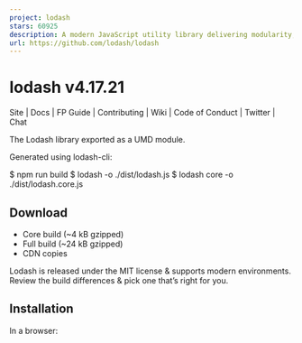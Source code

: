 ```yaml
---
project: lodash
stars: 60925
description: A modern JavaScript utility library delivering modularity, performance, & extras.
url: https://github.com/lodash/lodash
---
```


lodash v4.17.21
===============

Site | Docs | FP Guide | Contributing | Wiki | Code of Conduct | Twitter | Chat

The Lodash library exported as a UMD module.

Generated using lodash-cli:

$ npm run build
$ lodash -o ./dist/lodash.js
$ lodash core -o ./dist/lodash.core.js

Download
--------

-   Core build (~4 kB gzipped)
-   Full build (~24 kB gzipped)
-   CDN copies

Lodash is released under the MIT license & supports modern environments.  
Review the build differences & pick one that’s right for you.

Installation
------------

In a browser:

<script src\="lodash.js"\></script\>

Using npm:

$ npm i -g npm
$ npm i --save lodash

In Node.js:

// Load the full build.
var \_ \= require('lodash');
// Load the core build.
var \_ \= require('lodash/core');
// Load the FP build for immutable auto-curried iteratee-first data-last methods.
var fp \= require('lodash/fp');

// Load method categories.
var array \= require('lodash/array');
var object \= require('lodash/fp/object');

// Cherry-pick methods for smaller browserify/rollup/webpack bundles.
var at \= require('lodash/at');
var curryN \= require('lodash/fp/curryN');

**Note:**  
Install n\_ for Lodash use in the Node.js < 6 REPL.

Why Lodash?
-----------

Lodash makes JavaScript easier by taking the hassle out of working with arrays,  
numbers, objects, strings, etc. Lodash’s modular methods are great for:

-   Iterating arrays, objects, & strings
-   Manipulating & testing values
-   Creating composite functions

Module Formats
--------------

Lodash is available in a variety of builds & module formats.

-   lodash & per method packages
-   lodash-es, babel-plugin-lodash, & lodash-webpack-plugin
-   lodash/fp
-   lodash-amd
